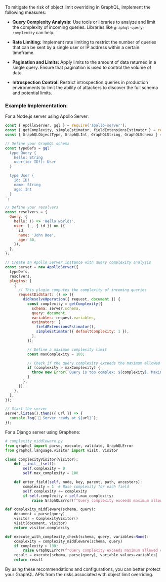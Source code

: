 To mitigate the risk of object limit overriding in GraphQL, implement the following measures:

- **Query Complexity Analysis:** Use tools or libraries to analyze and limit the complexity of incoming queries. Libraries like `graphql-query-complexity` can help.

- **Rate Limiting:** Implement rate limiting to restrict the number of queries that can be sent by a single user or IP address within a certain timeframe.

- **Pagination and Limits:** Apply limits to the amount of data returned in a single query. Ensure that pagination is used to control the volume of data.

- **Introspection Control:** Restrict introspection queries in production environments to limit the ability of attackers to discover the full schema and potential limits.

### Example Implementation:

For a Node.js server using Apollo Server:

```javascript
const { ApolloServer, gql } = require('apollo-server');
const { getComplexity, simpleEstimator, fieldExtensionsEstimator } = require('graphql-query-complexity');
const { GraphQLObjectType, GraphQLInt, GraphQLString, GraphQLSchema } = require('graphql');

// Define your GraphQL schema
const typeDefs = gql`
  type Query {
    hello: String
    user(id: ID!): User
  }

  type User {
    id: ID!
    name: String
    age: Int
  }
`;

// Define your resolvers
const resolvers = {
  Query: {
    hello: () => 'Hello world!',
    user: (_, { id }) => ({
      id,
      name: 'John Doe',
      age: 30,
    }),
  },
};

// Create an Apollo Server instance with query complexity analysis
const server = new ApolloServer({
  typeDefs,
  resolvers,
  plugins: [
    {
      // This plugin computes the complexity of incoming queries
      requestDidStart: () => ({
        didResolveOperation({ request, document }) {
          const complexity = getComplexity({
            schema: server.schema,
            query: document,
            variables: request.variables,
            estimators: [
              fieldExtensionsEstimator(),
              simpleEstimator({ defaultComplexity: 1 }),
            ],
          });

          // Define a maximum complexity limit
          const maxComplexity = 100;

          // Check if the query complexity exceeds the maximum allowed
          if (complexity > maxComplexity) {
            throw new Error(`Query is too complex: ${complexity}. Maximum allowed complexity: ${maxComplexity}`);
          }
        },
      }),
    },
  ],
});

// Start the server
server.listen().then(({ url }) => {
  console.log(`🚀 Server ready at ${url}`);
});
```

For a Django server using Graphene:

```python
# complexity_middleware.py
from graphql import parse, execute, validate, GraphQLError
from graphql.language.visitor import visit, Visitor

class ComplexityVisitor(Visitor):
    def __init__(self):
        self.complexity = 0
        self.max_complexity = 100

    def enter_field(self, node, key, parent, path, ancestors):
        complexity = 1  # Base complexity for each field
        self.complexity += complexity
        if self.complexity > self.max_complexity:
            raise GraphQLError(f"Query complexity exceeds maximum allowed complexity of {self.max_complexity}")

def complexity_middleware(schema, query):
    document = parse(query)
    visitor = ComplexityVisitor()
    visit(document, visitor)
    return visitor.complexity

def execute_with_complexity_check(schema, query, variables=None):
    complexity = complexity_middleware(schema, query)
    if complexity > 100:
        raise GraphQLError(f"Query complexity exceeds maximum allowed complexity of 100")
    result = execute(schema, parse(query), variable_values=variables)
    return result
```

By using these recommendations and configurations, you can better protect your GraphQL APIs from the risks associated with object limit overriding.